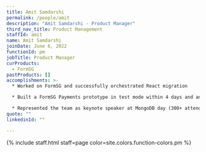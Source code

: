 ```yaml
---
title: Amit Samdarshi
permalink: /people/amit
description: "Amit Samdarshi - Product Manager"
third_nav_title: Product Management
staffId: amit
name: Amit Samdarshi
joinDate: June 6, 2022
functionId: pm
jobTitle: Product Manager
curProducts:
  - FormSG
pastProducts: []
accomplishments: >-
  * Worked on FormSG and successfully orchestrated React migration

  * Built a FormSG Payments prototype in test mode within 4 days and an MVP capable of real $ transactions within 14 days

  * Represented the team as keynote speaker at MongoDB day (300+ attendees)
quote: ""
linkedinId: ""

---
```


{% include staff.html staff=page color=site.colors.function-colors.pm %}
